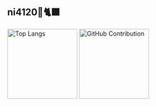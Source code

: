 ## ni4120💎🐈‍⬛

<div align="left">
  <img alt="Top Langs" height="160px" src="https://github-profile-summary-cards.vercel.app/api/cards/most-commit-language?username=ni4120&theme=algolia&bg_color=0d1117&hide_border=true&rank_icon=github&title_color=00aaff&text_color=c9d1d9"" />
   <img alt="GitHub Contribution" height="160px" src="https://github-readme-stats.vercel.app/api?username=ni4120&theme=github_dark&bg_color=0d1117&hide_border=true&rank_icon=github&title_color=00aaff&text_color=c9d1d9" />
</div>

